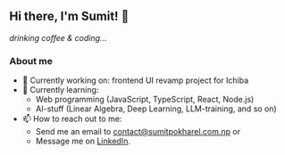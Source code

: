 ## Hi there, I'm Sumit! 👋
_drinking coffee & coding..._
### About me
- 🔭 Currently working on: frontend UI revamp project for Ichiba
- 🌱 Currently learning:
    - Web programming (JavaScript, TypeScript, React, Node.js)
    - AI-stuff (Linear Algebra, Deep Learning, LLM-training, and so on)
- 📫 How to reach out to me:
  - Send me an email to contact@sumitpokharel.com.np or
  - Message me on [LinkedIn](linkedin.com/in/sumit-pokharel).

